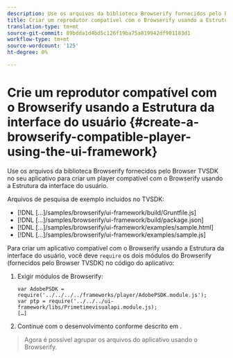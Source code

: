```yaml
---
description: Use os arquivos da biblioteca Browserify fornecidos pelo Browser TVSDK no seu aplicativo para criar um player compatível com o Browserify usando a Estrutura da interface do usuário.
title: Criar um reprodutor compatível com o Browserify usando a Estrutura da Interface do Usuário
translation-type: tm+mt
source-git-commit: 89bdda1d4bd5c126f19ba75a819942df901183d1
workflow-type: tm+mt
source-wordcount: '125'
ht-degree: 0%

---
```



# Crie um reprodutor compatível com o Browserify usando a Estrutura da interface do usuário {#create-a-browserify-compatible-player-using-the-ui-framework}

Use os arquivos da biblioteca Browserify fornecidos pelo Browser TVSDK no seu aplicativo para criar um player compatível com o Browserify usando a Estrutura da interface do usuário.

Arquivos de pesquisa de exemplo incluídos no TVSDK:

* [!DNL [...]/samples/browserify/ui-framework/build/Gruntfile.js]
* [!DNL [...]/samples/browserify/ui-framework/build/package.json]
* [!DNL [...]/samples/browserify/ui-framework/examples/sample.html]
* [!DNL [...]/samples/browserify/ui-framework/examples/sample.js]

Para criar um aplicativo compatível com o Browserify usando a Estrutura da interface do usuário, você deve `require` os dois módulos do Browserify (fornecidos pelo Browser TVSDK) no código do aplicativo:

1. Exigir módulos de Browserify:

   ```
   var AdobePSDK = require('../../../../frameworks/player/AdobePSDK.module.js');  
   var ptp = require('../../../ui-framework/libs/Primetimevisualapi.module.js);  
   […]
   ```

1. Continue com o desenvolvimento conforme descrito em [](../../../browser-tvsdk-2.4/getting-started/c-psdk-browser-tvsdk-2.4-create-a-basic-player/t-psdk-browser-tvsdk-2.4-create-basic-player-uif.md).
>Agora é possível agrupar os arquivos do aplicativo usando o Browserify.
